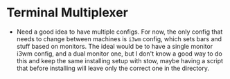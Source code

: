 # Terminal Multiplexer

- Need a good idea to have multiple configs. For now, the only config that needs to change between machines is `i3wm` config, which sets bars and stuff based on monitors. The ideal would be to have a single monitor i3wm config, and a dual monitor one, but I don't know a good way to do this and keep the same installing setup with stow, maybe having a script that before installing will leave only the correct one in the directory.

